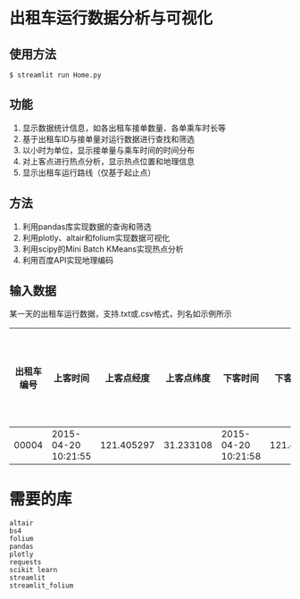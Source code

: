 # 出租车运行数据分析与可视化

## 使用方法
```
$ streamlit run Home.py
```

## 功能
1. 显示数据统计信息，如各出租车接单数量、各单乘车时长等
2. 基于出租车ID与接单量对运行数据进行查找和筛选
3. 以小时为单位，显示接单量与乘车时间的时间分布
4. 对上客点进行热点分析，显示热点位置和地理信息
5. 显示出租车运行路线（仅基于起止点）

## 方法
1. 利用pandas库实现数据的查询和筛选
2. 利用plotly、altair和folium实现数据可视化
3. 利用scipy的Mini Batch KMeans实现热点分析
4. 利用百度API实现地理编码

## 输入数据
某一天的出租车运行数据，支持.txt或.csv格式，列名如示例所示

出租车编号 | 上客时间 | 上客点经度 | 上客点纬度 | 下客时间 | 下客点经度 | 下客点纬度 | 上下客时间间隔
--------- | ------- | --------- | --------- | -------- | --------- | --------- | ------------- 
00004 | 2015-04-20 10:21:55 | 121.405297 | 31.233108 | 2015-04-20 10:21:58 | 121.405342 | 31.233103 | 3

# 需要的库
```
altair
bs4
folium
pandas
plotly
requests
scikit learn
streamlit
streamlit_folium
```
